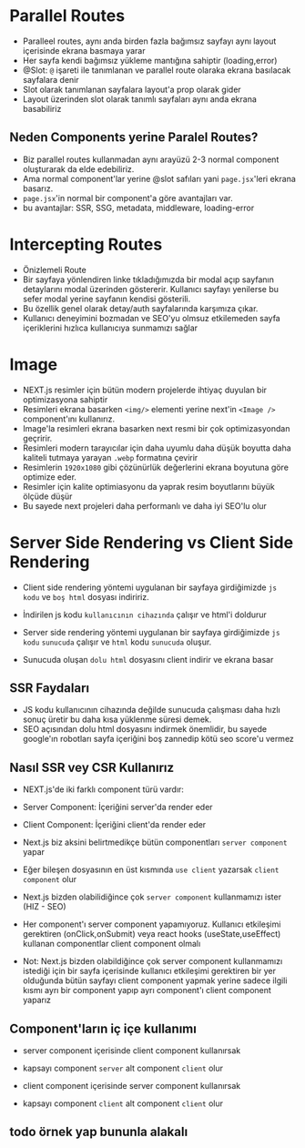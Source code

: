 # Parallel Routes

- Paralleel routes, aynı anda birden fazla bağımsız sayfayı aynı layout içerisinde ekrana basmaya yarar
- Her sayfa kendi bağımsız yükleme mantığına sahiptir (loading,error)
- @Slot: `@` işareti ile tanımlanan ve parallel route olaraka ekrana basılacak sayfalara denir
- Slot olarak tanımlanan sayfalara layout'a prop olarak gider
- Layout üzerinden slot olarak tanımlı sayfaları aynı anda ekrana basabiliriz

## Neden Components yerine Paralel Routes?

- Biz parallel routes kullanmadan aynı arayüzü 2-3 normal component oluşturarak da elde edebiliriz.
- Ama normal component'lar yerine @slot safıları yani `page.jsx`'leri ekrana basarız.
- `page.jsx`'in normal bir component'a göre avantajları var.
- bu avantajlar: SSR, SSG, metadata, middleware, loading-error

# Intercepting Routes

- Önizlemeli Route
- Bir sayfaya yönlendiren linke tıkladığımızda bir modal açıp sayfanın detaylarını modal üzerinden göstererir. Kullanıcı sayfayı yenilerse bu sefer modal yerine sayfanın kendisi gösterili.
- Bu özellik genel olarak detay/auth sayfalarında karşımıza çıkar.
- Kullanıcı deneyimini bozmadan ve SEO'yu olmsuz etkilemeden sayfa içeriklerini hızlıca kullanıcıya sunmamızı sağlar

# Image

- NEXT.js resimler için bütün modern projelerde ihtiyaç duyulan bir optimizasyona sahiptir
- Resimleri ekrana basarken `<img/>` elementi yerine next'in `<Image />` component'ını kullanırız.
- Image'la resimleri ekrana basarken next resmi bir çok optimizasyondan geçririr.
- Resimleri modern tarayıcılar için daha uyumlu daha düşük boyutta daha kaliteli tutmaya yarayan `.webp` formatına çevirir
- Resimlerin `1920x1080` gibi çözünürlük değerlerini ekrana boyutuna göre optimize eder.
- Resimler için kalite optimiasyonu da yaprak resim boyutlarını büyük ölçüde düşür
- Bu sayede next projeleri daha performanlı ve daha iyi SEO'lu olur

# Server Side Rendering vs Client Side Rendering

- Client side rendering yöntemi uygulanan bir sayfaya girdiğimizde `js kodu` ve `boş html` dosyası indiririz.
- İndirilen js kodu `kullanıcının cihazında` çalışır ve html'i doldurur

- Server side rendering yöntemi uygulanan bir sayfaya girdiğimizde `js kodu` `sunucuda` çalışır ve `html` kodu `sunucuda` oluşur.
- Sunucuda oluşan `dolu html` dosyasını client indirir ve ekrana basar

## SSR Faydaları

- JS kodu kullanıcının cihazında değilde sunucuda çalışması daha hızlı sonuç üretir bu daha kısa yüklenme süresi demek.
- SEO açısından dolu html dosyasını indirmek önemlidir, bu sayede google'ın robotları sayfa içeriğini boş zannedip kötü seo score'u vermez

## Nasıl SSR vey CSR Kullanırız

- NEXT.js'de iki farklı component türü vardır:
- Server Component: İçeriğini server'da render eder
- Client Component: İçeriğini client'da render eder

- Next.js biz aksini belirtmedikçe bütün componentları `server component` yapar
- Eğer bileşen dosyasının en üst kısmında `use client` yazarsak `client component` olur
- Next.js bizden olabilidiğince çok `server component` kullanmamızı ister (HIZ - SEO)
- Her component'ı server component yapamıyoruz. Kullanıcı etkileşimi gerektiren (onClick,onSubmit) veya react hooks (useState,useEffect) kullanan componentlar client component olmalı

- Not: Next.js bizden olabildiğince çok server component kullanmamızı istediği için bir sayfa içerisinde kullanıcı etkileşimi gerektiren bir yer olduğunda bütün sayfayı client component yapmak yerine sadece ilgili kısmı ayrı bir component yapıp ayrı component'ı client component yaparız

## Component'ların iç içe kullanımı

- server component içerisinde client component kullanırsak
- kapsayı component `server` alt component `client` olur

- client component içerisinde server component kullanırsak
- kapsayı component `client` alt component `client` olur

## todo örnek yap bununla alakalı
